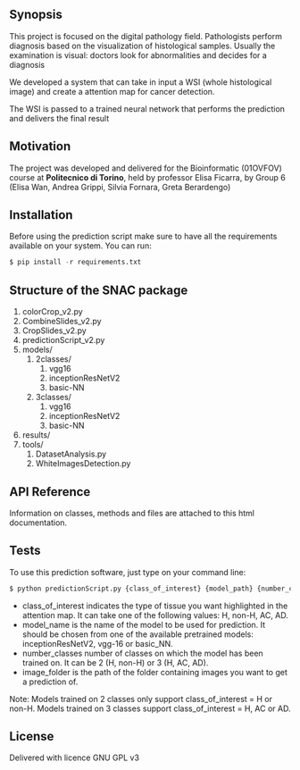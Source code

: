 ## Synopsis

This project is focused on the digital pathology field.
Pathologists perform diagnosis based on the visualization of histological samples.
Usually the examination is visual: doctors look for abnormalities and decides for a diagnosis

We developed a system that can take in input a WSI (whole histological image) and create a attention map for cancer detection.

The WSI is passed to a trained neural network that performs the prediction and delivers the final result

## Motivation

The project was developed and delivered for the Bioinformatic (01OVFOV) course at **Politecnico di Torino**, held by professor Elisa Ficarra, by Group 6 (Elisa Wan, Andrea Grippi, Silvia Fornara, Greta Berardengo)

## Installation

Before using the prediction script make sure to have all the requirements available on your system.
You can run:

```python
$ pip install -r requirements.txt
```

## Structure of the SNAC package
1. colorCrop_v2.py
2. CombineSlides_v2.py
3. CropSlides_v2.py
4. predictionScript_v2.py
5. models/
	1. 2classes/
		1. vgg16
		2. inceptionResNetV2
		3. basic-NN
	2. 3classes/
		1. vgg16
		2. inceptionResNetV2
		3. basic-NN
6. results/
7. tools/
	1. DatasetAnalysis.py
	2. WhiteImagesDetection.py

## API Reference

Information on classes, methods and files are attached to this html documentation.

## Tests

To use this prediction software, just type on your command line:

```python
$ python predictionScript.py {class_of_interest} {model_path} {number_classes} {image_folder}
```

* class_of_interest indicates the type of tissue you want highlighted in the attention map. It can take one of the following values: H, non-H, AC, AD.
* model_name is the name of the model to be used for prediction. It should be chosen from one of the available pretrained models: inceptionResNetV2, vgg-16 or basic_NN.
* number_classes number of classes on which the model has been trained on. It can be 2 (H, non-H) or 3 (H, AC, AD).
* image_folder is the path of the folder containing images you want to get a prediction of.

Note: Models trained on 2 classes only support class_of_interest = H or non-H.
      Models trained on 3 classes support class_of_interest = H, AC or AD.

## License

Delivered with licence GNU GPL v3
